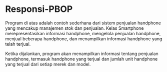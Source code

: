 # Responsi-PBOP
Program di atas adalah contoh sederhana dari sistem penjualan handphone yang mencakup manajemen stok dan penjualan. Kelas Smartphone merepresentasikan informasi handphone, mengelola penjualan handphone, menjual beberapa handphone, dan menampilkan informasi handphone yang telah terjual.

Ketika dijalankan, program akan menampilkan informasi tentang penjualan handphone, termasuk handphone yang terjual dan jumlah unit handphone yang terjual dari setiap merek dan model.
